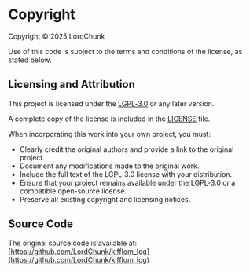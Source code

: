 # Copyright

Copyright © 2025 LordChunk

Use of this code is subject to the terms and conditions of the license, as stated below.

## Licensing and Attribution

This project is licensed under the [LGPL‑3.0](https://www.gnu.org/licenses/lgpl-3.0.en.html) or any later version.

A complete copy of the license is included in the [LICENSE](./LICENSE) file.

When incorporating this work into your own project, you must:

- Clearly credit the original authors and provide a link to the original project.
- Document any modifications made to the original work.
- Include the full text of the LGPL‑3.0 license with your distribution.
- Ensure that your project remains available under the LGPL‑3.0 or a compatible open-source license.
- Preserve all existing copyright and licensing notices.

## Source Code

The original source code is available at: [https://github.com/LordChunk/kifflom_log](https://github.com/LordChunk/kifflom_log)
